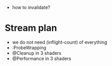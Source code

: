 - how to invalidate?

# Stream plan

- we do not need (inflight-count) of everything
- :ProbeWrapping
- @Cleanup in 3 shaders
- @Performance in 3 shaders

